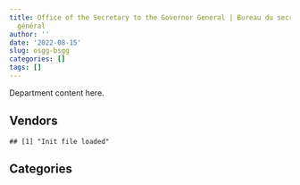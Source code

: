 ```yaml
---
title: Office of the Secretary to the Governor General | Bureau du secrétaire du gouverneur
  général
author: ''
date: '2022-08-15'
slug: osgg-bsgg
categories: []
tags: []
---
```


<script src="/rmarkdown-libs/htmlwidgets/htmlwidgets.js"></script>
<link href="/rmarkdown-libs/datatables-css/datatables-crosstalk.css" rel="stylesheet" />
<script src="/rmarkdown-libs/datatables-binding/datatables.js"></script>
<script src="/rmarkdown-libs/jquery/jquery-3.6.0.min.js"></script>
<link href="/rmarkdown-libs/dt-core-bootstrap/css/dataTables.bootstrap.min.css" rel="stylesheet" />
<link href="/rmarkdown-libs/dt-core-bootstrap/css/dataTables.bootstrap.extra.css" rel="stylesheet" />
<script src="/rmarkdown-libs/dt-core-bootstrap/js/jquery.dataTables.min.js"></script>
<script src="/rmarkdown-libs/dt-core-bootstrap/js/dataTables.bootstrap.min.js"></script>
<link href="/rmarkdown-libs/crosstalk/css/crosstalk.min.css" rel="stylesheet" />
<script src="/rmarkdown-libs/crosstalk/js/crosstalk.min.js"></script>
<script src="/rmarkdown-libs/htmlwidgets/htmlwidgets.js"></script>
<link href="/rmarkdown-libs/datatables-css/datatables-crosstalk.css" rel="stylesheet" />
<script src="/rmarkdown-libs/datatables-binding/datatables.js"></script>
<script src="/rmarkdown-libs/jquery/jquery-3.6.0.min.js"></script>
<link href="/rmarkdown-libs/dt-core-bootstrap/css/dataTables.bootstrap.min.css" rel="stylesheet" />
<link href="/rmarkdown-libs/dt-core-bootstrap/css/dataTables.bootstrap.extra.css" rel="stylesheet" />
<script src="/rmarkdown-libs/dt-core-bootstrap/js/jquery.dataTables.min.js"></script>
<script src="/rmarkdown-libs/dt-core-bootstrap/js/dataTables.bootstrap.min.js"></script>
<link href="/rmarkdown-libs/crosstalk/css/crosstalk.min.css" rel="stylesheet" />
<script src="/rmarkdown-libs/crosstalk/js/crosstalk.min.js"></script>

Department content here.

## Vendors

    ## [1] "Init file loaded"

<div id="htmlwidget-1" style="width:100%;height:auto;" class="datatables html-widget"></div>
<script type="application/json" data-for="htmlwidget-1">{"x":{"style":"bootstrap","filter":"none","vertical":false,"data":[["<a href=\"/vendors/access_2_networks/\">ACCESS 2 NETWORKS<\/a>","<a href=\"/vendors/advanced_chippewa_technologies/\">ADVANCED CHIPPEWA TECHNOLOGIES<\/a>","<a href=\"/vendors/altis_human_resources/\">ALTIS HUMAN RESOURCES<\/a>","<a href=\"/vendors/apption/\">APPTION<\/a>","<a href=\"/vendors/blackberry/\">BLACKBERRY<\/a>","<a href=\"/vendors/calian/\">CALIAN<\/a>","<a href=\"/vendors/cdw_canada/\">CDW CANADA<\/a>","<a href=\"/vendors/cistel_technology/\">CISTEL TECHNOLOGY<\/a>","<a href=\"/vendors/cnw_group/\">CNW GROUP<\/a>","<a href=\"/vendors/cossette_communications/\">COSSETTE COMMUNICATIONS<\/a>","<a href=\"/vendors/dls_technology/\">DLS TECHNOLOGY<\/a>","<a href=\"/vendors/dynamic_personnel_consultants/\">DYNAMIC PERSONNEL CONSULTANTS<\/a>","<a href=\"/vendors/fca_canada/\">FCA CANADA<\/a>","<a href=\"/vendors/freebalance/\">FREEBALANCE<\/a>","<a href=\"/vendors/gc_strategies/\">GC STRATEGIES<\/a>","<a href=\"/vendors/global_upholstery/\">GLOBAL UPHOLSTERY<\/a>","<a href=\"/vendors/hewlett_packard/\">HEWLETT PACKARD<\/a>","<a href=\"/vendors/hypertec/\">HYPERTEC<\/a>","<a href=\"/vendors/ibm_canada/\">IBM CANADA<\/a>","<a href=\"/vendors/ids_systems_consultants/\">IDS SYSTEMS CONSULTANTS<\/a>","<a href=\"/vendors/iron_mountain/\">IRON MOUNTAIN<\/a>","<a href=\"/vendors/itex/\">ITEX<\/a>","<a href=\"/vendors/manpower_services_canada/\">MANPOWER SERVICES CANADA<\/a>","<a href=\"/vendors/microsoft_canada/\">MICROSOFT CANADA<\/a>","<a href=\"/vendors/mindwire_systems/\">MINDWIRE SYSTEMS<\/a>","<a href=\"/vendors/mitsubishi_motor_sales/\">MITSUBISHI MOTOR SALES<\/a>","<a href=\"/vendors/nova_networks/\">NOVA NETWORKS<\/a>","<a href=\"/vendors/pattison_sign_group/\">PATTISON SIGN GROUP<\/a>","<a href=\"/vendors/pitney_bowes/\">PITNEY BOWES<\/a>","<a href=\"/vendors/purelogic/\">PURELOGIC<\/a>","<a href=\"/vendors/randstad/\">RANDSTAD<\/a>","<a href=\"/vendors/rogers/\">ROGERS<\/a>","<a href=\"/vendors/si_systems/\">SI SYSTEMS<\/a>","<a href=\"/vendors/softchoice/\">SOFTCHOICE<\/a>","<a href=\"/vendors/telecom_computer_services/\">TELECOM COMPUTER SERVICES<\/a>","<a href=\"/vendors/the_aim_group/\">THE AIM GROUP<\/a>","<a href=\"/vendors/toshiba_canada/\">TOSHIBA CANADA<\/a>","<a href=\"/vendors/university_of_ottawa/\">UNIVERSITY OF OTTAWA<\/a>","<a href=\"/vendors/vmware/\">VMWARE<\/a>"],[null,"$    15,680.06",null,"$    24,973.00","$     4,745.85","$    27,237.42","$     1,223.88",null,"$    22,600.00",null,null,null,"$    23,483.57","$    43,260.92",null,null,"$    19,336.93",null,null,"$   303,418.78","$    27,321.07",null,null,null,null,null,null,null,null,null,null,"$    21,735.68","$   211,093.98",null,null,null,"$    93,121.99",null,"$10,553,205.90"],[null,"$    21,327.61",null,null,"$     6,725.91",null,"$    10,838.14",null,"$    22,600.00",null,"$    10,899.49","$     2,791.83","$    34,322.15","$    52,361.74","$    38,656.95",null,"$    19,336.93","$    11,558.43",null,"$   392,952.51","$    27,321.07","$     8,255.05",null,"$    29,583.63",null,"$    44,930.16","$    17,011.02","$    27,685.00","$     3,236.19",null,"$   295,989.03",null,"$   211,093.98","$     3,270.28","$   199,590.32","$     5,379.31","$   387,607.65",null,null],["$       448.04",null,"$    83,560.54",null,"$    15,153.30",null,"$    19,062.23","$    15,572.81","$    22,600.00",null,null,null,null,"$    59,226.04","$    96,247.92","$    11,322.60","$    29,473.47",null,"$     4,420.47","$    38,701.01","$    27,395.92","$    27,615.11","$     9,088.36","$    77,231.17",null,null,null,"$    26,040.85","$     5,587.00",null,"$    49,466.66",null,"$ 1,727,701.36","$    10,495.71",null,"$    72,919.53",null,null,null],["$    40,503.68","$     8,739.57","$   423,605.50",null,"$     3,030.66",null,"$    33,812.71",null,null,"$    29,380.00","$    21,238.93",null,"$    56,164.39","$    44,421.52","$    95,984.95","$    15,393.41","$    29,392.94",null,"$     4,408.39","$   493,958.12","$    27,321.07","$    10,827.74","$    12,711.83","$    77,020.15","$    36,652.68","$    86,200.92",null,null,"$     5,571.73","$    22,244.78",null,null,null,"$    13,362.45","$   247,716.24",null,null,"$    15,820.00",null]],"container":"<table class=\"table table-striped table-hover row-border order-column display\">\n  <thead>\n    <tr>\n      <th>Vendor<\/th>\n      <th>2017-2018<\/th>\n      <th>2018-2019<\/th>\n      <th>2019-2020<\/th>\n      <th>2020-2021<\/th>\n    <\/tr>\n  <\/thead>\n<\/table>","options":{"order":[[4,"desc"]],"pageLength":10,"autoWidth":true,"columnDefs":[],"orderClasses":false}},"evals":[],"jsHooks":[]}</script>

## Categories

<div id="htmlwidget-2" style="width:100%;height:auto;" class="datatables html-widget"></div>
<script type="application/json" data-for="htmlwidget-2">{"x":{"style":"bootstrap","filter":"none","vertical":false,"data":[["<a href=\"/categories/10_office_management/\">10_office_management<\/a>","<a href=\"/categories/2_professional_services/\">2_professional_services<\/a>","<a href=\"/categories/3_information_technology/\">3_information_technology<\/a>","<a href=\"/categories/4_medical/\">4_medical<\/a>","<a href=\"/categories/5_transportation_and_logistics/\">5_transportation_and_logistics<\/a>","<a href=\"/categories/6_industrial_products_and_services/\">6_industrial_products_and_services<\/a>","<a href=\"/categories/7_travel/\">7_travel<\/a>","<a href=\"/categories/9_human_capital/\">9_human_capital<\/a>"],["$   161,779.39","$   386,696.17","$11,799,971.49","$     2,178.28","$    72,320.39",null,"$   284,628.19","$    23,351.95"],["$   195,149.86","$   682,061.93","$ 1,603,941.19","$     2,178.28","$   101,094.21","$    21,934.90","$   247,312.99","$    36,936.72"],["$   459,618.87","$   627,060.34","$ 2,343,057.28","$     2,184.25","$    25,869.38","$    12,619.88","$   121,096.50","$    34,617.60"],["$   114,852.50","$   909,450.56","$ 1,532,447.34","$     2,178.28","$   142,365.31","$     6,309.94","$    30,167.14","$    30,400.46"]],"container":"<table class=\"table table-striped table-hover row-border order-column display\">\n  <thead>\n    <tr>\n      <th>Category<\/th>\n      <th>2017-2018<\/th>\n      <th>2018-2019<\/th>\n      <th>2019-2020<\/th>\n      <th>2020-2021<\/th>\n    <\/tr>\n  <\/thead>\n<\/table>","options":{"order":[[4,"desc"]],"pageLength":20,"autoWidth":true,"columnDefs":[],"orderClasses":false,"lengthMenu":[10,20,25,50,100]}},"evals":[],"jsHooks":[]}</script>
